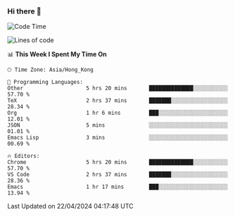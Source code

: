 ### Hi there 👋

<!--
**nicehiro/nicehiro** is a ✨ _special_ ✨ repository because its `README.md` (this file) appears on your GitHub profile.

Here are some ideas to get you started:

- 🔭 I’m currently working on ...
- 🌱 I’m currently learning ...
- 👯 I’m looking to collaborate on ...
- 🤔 I’m looking for help with ...
- 💬 Ask me about ...
- 📫 How to reach me: ...
- 😄 Pronouns: ...
- ⚡ Fun fact: ...
-->

<!--START_SECTION:waka-->
![Code Time](http://img.shields.io/badge/Code%20Time-314%20hrs%209%20mins-blue)

![Lines of code](https://img.shields.io/badge/From%20Hello%20World%20I%27ve%20Written-2.6%20million%20lines%20of%20code-blue)

📊 **This Week I Spent My Time On** 

```text
🕑︎ Time Zone: Asia/Hong_Kong

💬 Programming Languages: 
Other                    5 hrs 20 mins       ██████████████░░░░░░░░░░░   57.70 % 
TeX                      2 hrs 37 mins       ███████░░░░░░░░░░░░░░░░░░   28.34 % 
Org                      1 hr 6 mins         ███░░░░░░░░░░░░░░░░░░░░░░   12.01 % 
JSON                     5 mins              ░░░░░░░░░░░░░░░░░░░░░░░░░   01.01 % 
Emacs Lisp               3 mins              ░░░░░░░░░░░░░░░░░░░░░░░░░   00.69 % 

🔥 Editors: 
Chrome                   5 hrs 20 mins       ██████████████░░░░░░░░░░░   57.70 % 
VS Code                  2 hrs 37 mins       ███████░░░░░░░░░░░░░░░░░░   28.36 % 
Emacs                    1 hr 17 mins        ███░░░░░░░░░░░░░░░░░░░░░░   13.94 % 
```


 Last Updated on 22/04/2024 04:17:48 UTC
<!--END_SECTION:waka-->

